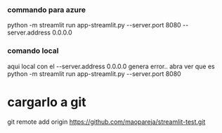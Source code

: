 
### commando para azure
python -m streamlit run app-streamlit.py --server.port 8080 --server.address 0.0.0.0


### comando local 

aqui local con el --server.address 0.0.0.0 genera error.. abra ver que es
python -m streamlit run app-streamlit.py --server.port 8080 


# cargarlo a git

git remote add origin https://github.com/maopareja/streamlit-test.git

